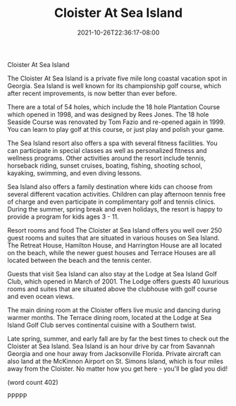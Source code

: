 ﻿---
title: "Cloister At Sea Island"
date: 2021-10-26T22:36:17-08:00
description: "Beach Vacations Tips for Web Success"
featured_image: "/images/Beach Vacations.jpg"
tags: ["Beach Vacations"]
---

Cloister At Sea Island

The Cloister At Sea Island is a private five mile
long coastal vacation spot in Georgia.  Sea Island
is well known for its championship golf course, 
which after recent improvements, is now better than
ever before.

There are a total of 54 holes, which include the
18 hole Plantation Course which opened in 1998, and
was designed by Rees Jones.  The 18 hole Seaside
Course was renovated by Tom Fazio and re-opened
again in 1999.  You can learn to play golf at this
course, or just play and polish your game.

The Sea Island resort also offers a spa with several
fitness facilities.  You can participate in special
classes as well as personalized fitness and wellness
programs.  Other activities around the resort include
tennis, horseback riding, sunset cruises, boating,
fishing, shooting school, kayaking, swimming, and
even diving lessons.

Sea Island also offers a family destination where
kids can choose from several different vacation
activities.  Children can play afternoon tennis free
of charge and even participate in complimentary
golf and tennis clinics.  During the summer, spring
break and even holidays, the resort is happy to
provide a program for kids ages 3 - 11.

Resort rooms and food
The Cloister at Sea Island offers you well over 250
guest rooms and suites that are situated in various
houses on Sea Island.  The Retreat House, Hamilton
House, and Harrington House are all located on the
beach, while the newer guest houses and Terrace
Houses are all located between the beach and the
tennis center.

Guests that visit Sea Island can also stay at the
Lodge at Sea Island Golf Club, which opened in 
March of 2001.  The Lodge offers guests 40 luxurious
rooms and suites that are situated above the 
clubhouse with golf course and even ocean views.

The main dining room at the Cloister offers live
music and dancing during warmer months. The Terrace
dining room, located at the Lodge at Sea Island
Golf Club serves continental cuisine with a 
Southern twist.  

Late spring, summer, and early fall are by far
the best times to check out the Cloister at Sea
Island.  Sea Island is an hour drive by car from
Savannah Georgia and one hour away from Jacksonville
Florida.  Private aircraft can also land at the
McKinnon Airport on St. Simons Island, which is 
four miles away from the Cloister.  No matter how
you get here - you'll be glad you did!

(word count 402)

PPPPP
